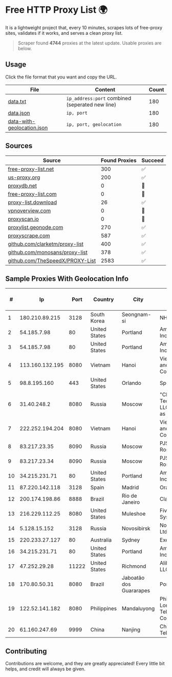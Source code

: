 
# Free HTTP Proxy List 🌍

It is a lightweight project that, every 10 minutes, scrapes lots of free-proxy sites, validates if it works, and serves a clean proxy list.


> Scraper found **4744** proxies at the latest update. Usable proxies are below.

## Usage

Click the file format that you want and copy the URL.


|File|Content|Count|
|----|-------|-----|
|[data.txt](https://raw.githubusercontent.com/themiralay/Proxy-List-World/master/data.txt)|`ip_address:port` combined (seperated new line)|180|
|[data.json](https://raw.githubusercontent.com/themiralay/Proxy-List-World/master/data.json)|`ip, port`|180|
|[data-with-geolocation.json](https://raw.githubusercontent.com/themiralay/Proxy-List-World/master/data-with-geolocation.json)|`ip, port, geolocation`|180|

## Sources

|Source|Found Proxies|Succeed|
|------|-------------|-------|
|[free-proxy-list.net](https://free-proxy-list.net)|300|✅|
|[us-proxy.org](https://www.us-proxy.org)|200|✅|
|[proxydb.net](http://proxydb.net)|0|🚫|
|[free-proxy-list.com](https://free-proxy-list.com/?page=&port=&type%5B%5D=http&type%5B%5D=https&up_time=0&search=Search)|0|🚫|
|[proxy-list.download](https://www.proxy-list.download/HTTP)|26|✅|
|[vpnoverview.com](https://vpnoverview.com/privacy/anonymous-browsing/free-proxy-servers)|0|🚫|
|[proxyscan.io](https://www.proxyscan.io)|0|🚫|
|[proxylist.geonode.com](https://proxylist.geonode.com/api/proxy-list?limit=300&page=1&sort_by=lastChecked&sort_type=desc&protocols=http,https)|270|✅|
|[proxyscrape.com](https://api.proxyscrape.com/v2/?request=displayproxies&protocol=http&timeout=10000&country=all&ssl=all&anonymity=all)|587|✅|
|[github.com/clarketm/proxy-list](https://raw.githubusercontent.com/clarketm/proxy-list/master/proxy-list-raw.txt)|400|✅|
|[github.com/monosans/proxy-list](https://raw.githubusercontent.com/monosans/proxy-list/main/proxies/http.txt)|378|✅|
|[github.com/TheSpeedX/PROXY-List](https://raw.githubusercontent.com/TheSpeedX/PROXY-List/master/http.txt)|2583|✅|


## Sample Proxies With Geolocation Info

|#|Ip|Port|Country|City|Internet Service Provider|
|-|--|----|-------|----|-------------------------|
|1|180.210.89.215|3128|South Korea|Seongnam-si|NHNCLOUD|
|2|54.185.7.98|80|United States|Portland|Amazon.com, Inc.|
|3|54.185.7.98|80|United States|Portland|Amazon.com, Inc.|
|4|113.160.132.195|8080|Vietnam|Hanoi|VietNam Post and Telecom Corporation|
|5|98.8.195.160|443|United States|Orlando|Spectrum|
|6|31.40.248.2|8080|Russia|Moscow|"Cloud Technologies" LLC trading as Cloud.ru|
|7|222.252.194.204|8080|Vietnam|Hanoi|VietNam Post and Telecom Corporation|
|8|83.217.23.35|8090|Russia|Moscow|PJSC Rostelecom|
|9|83.217.23.34|8090|Russia|Moscow|PJSC Rostelecom|
|10|34.215.231.71|80|United States|Portland|Amazon.com, Inc.|
|11|87.220.142.118|3128|Spain|Madrid|Orange Spain|
|12|200.174.198.86|8888|Brazil|Rio de Janeiro|Claro S.A|
|13|216.229.112.25|8080|United States|Muleshoe|Five Area Systems, LLC|
|14|5.128.15.152|3128|Russia|Novosibirsk|Novotelecom Ltd|
|15|220.233.27.127|80|Australia|Sydney|Exetel Pty Ltd|
|16|34.215.231.71|80|United States|Portland|Amazon.com, Inc.|
|17|47.252.29.28|11222|United States|Richmond|Alibaba Cloud LLC|
|18|170.80.50.31|8080|Brazil|Jaboatão dos Guararapes|Ponte Digital|
|19|122.52.141.182|8080|Philippines|Mandaluyong|Philippine Long Distance Telephone Co.|
|20|61.160.247.69|9999|China|Nanjing|China Telecom|



## Contributing

Contributions are welcome, and they are greatly appreciated! Every
little bit helps, and credit will always be given.

